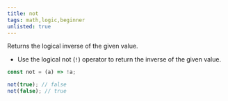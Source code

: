 ```yaml
---
title: not
tags: math,logic,beginner
unlisted: true
---
```


Returns the logical inverse of the given value.

- Use the logical not (`!`) operator to return the inverse of the given value.

```js
const not = (a) => !a;
```

```js
not(true); // false
not(false); // true
```
